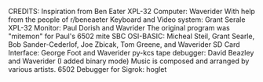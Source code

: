 CREDITS:
Inspiration from Ben Eater
XPL-32 Computer: Waverider
	With help from the people of r/beneaeter
Keyboard and Video system: Grant Serale
XPL-32 Monitor: Paul Dorish and Wavrider
	The original program was "mitemon" for Paul's 6502 mite SBC
OSI-BASIC: Micheal Steil, Grant Searle, Bob Sander-Cederlof, Joe Zbicak, Tom Greene, and Waverider
SD Card Interface: George Foot and Waverider
py-kcs tape debugger: David Beazley and Waverider (I added binary mode)
Music is composed and arranged by various artists.
6502 Debugger for Sigrok: hoglet
